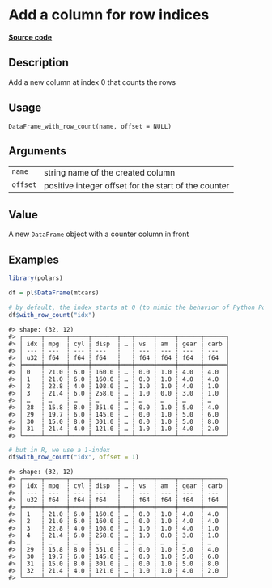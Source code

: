
# Add a column for row indices

[**Source code**](https://github.com/pola-rs/r-polars/tree/main/R/dataframe__frame.R#L315)

## Description

Add a new column at index 0 that counts the rows

## Usage

<pre><code class='language-R'>DataFrame_with_row_count(name, offset = NULL)
</code></pre>

## Arguments

<table>
<tr>
<td style="white-space: nowrap; font-family: monospace; vertical-align: top">
<code id="DataFrame_with_row_count_:_name">name</code>
</td>
<td>
string name of the created column
</td>
</tr>
<tr>
<td style="white-space: nowrap; font-family: monospace; vertical-align: top">
<code id="DataFrame_with_row_count_:_offset">offset</code>
</td>
<td>
positive integer offset for the start of the counter
</td>
</tr>
</table>

## Value

A new <code>DataFrame</code> object with a counter column in front

## Examples

``` r
library(polars)

df = pl$DataFrame(mtcars)

# by default, the index starts at 0 (to mimic the behavior of Python Polars)
df$with_row_count("idx")
```

    #> shape: (32, 12)
    #> ┌─────┬──────┬─────┬───────┬───┬─────┬─────┬──────┬──────┐
    #> │ idx ┆ mpg  ┆ cyl ┆ disp  ┆ … ┆ vs  ┆ am  ┆ gear ┆ carb │
    #> │ --- ┆ ---  ┆ --- ┆ ---   ┆   ┆ --- ┆ --- ┆ ---  ┆ ---  │
    #> │ u32 ┆ f64  ┆ f64 ┆ f64   ┆   ┆ f64 ┆ f64 ┆ f64  ┆ f64  │
    #> ╞═════╪══════╪═════╪═══════╪═══╪═════╪═════╪══════╪══════╡
    #> │ 0   ┆ 21.0 ┆ 6.0 ┆ 160.0 ┆ … ┆ 0.0 ┆ 1.0 ┆ 4.0  ┆ 4.0  │
    #> │ 1   ┆ 21.0 ┆ 6.0 ┆ 160.0 ┆ … ┆ 0.0 ┆ 1.0 ┆ 4.0  ┆ 4.0  │
    #> │ 2   ┆ 22.8 ┆ 4.0 ┆ 108.0 ┆ … ┆ 1.0 ┆ 1.0 ┆ 4.0  ┆ 1.0  │
    #> │ 3   ┆ 21.4 ┆ 6.0 ┆ 258.0 ┆ … ┆ 1.0 ┆ 0.0 ┆ 3.0  ┆ 1.0  │
    #> │ …   ┆ …    ┆ …   ┆ …     ┆ … ┆ …   ┆ …   ┆ …    ┆ …    │
    #> │ 28  ┆ 15.8 ┆ 8.0 ┆ 351.0 ┆ … ┆ 0.0 ┆ 1.0 ┆ 5.0  ┆ 4.0  │
    #> │ 29  ┆ 19.7 ┆ 6.0 ┆ 145.0 ┆ … ┆ 0.0 ┆ 1.0 ┆ 5.0  ┆ 6.0  │
    #> │ 30  ┆ 15.0 ┆ 8.0 ┆ 301.0 ┆ … ┆ 0.0 ┆ 1.0 ┆ 5.0  ┆ 8.0  │
    #> │ 31  ┆ 21.4 ┆ 4.0 ┆ 121.0 ┆ … ┆ 1.0 ┆ 1.0 ┆ 4.0  ┆ 2.0  │
    #> └─────┴──────┴─────┴───────┴───┴─────┴─────┴──────┴──────┘

``` r
# but in R, we use a 1-index
df$with_row_count("idx", offset = 1)
```

    #> shape: (32, 12)
    #> ┌─────┬──────┬─────┬───────┬───┬─────┬─────┬──────┬──────┐
    #> │ idx ┆ mpg  ┆ cyl ┆ disp  ┆ … ┆ vs  ┆ am  ┆ gear ┆ carb │
    #> │ --- ┆ ---  ┆ --- ┆ ---   ┆   ┆ --- ┆ --- ┆ ---  ┆ ---  │
    #> │ u32 ┆ f64  ┆ f64 ┆ f64   ┆   ┆ f64 ┆ f64 ┆ f64  ┆ f64  │
    #> ╞═════╪══════╪═════╪═══════╪═══╪═════╪═════╪══════╪══════╡
    #> │ 1   ┆ 21.0 ┆ 6.0 ┆ 160.0 ┆ … ┆ 0.0 ┆ 1.0 ┆ 4.0  ┆ 4.0  │
    #> │ 2   ┆ 21.0 ┆ 6.0 ┆ 160.0 ┆ … ┆ 0.0 ┆ 1.0 ┆ 4.0  ┆ 4.0  │
    #> │ 3   ┆ 22.8 ┆ 4.0 ┆ 108.0 ┆ … ┆ 1.0 ┆ 1.0 ┆ 4.0  ┆ 1.0  │
    #> │ 4   ┆ 21.4 ┆ 6.0 ┆ 258.0 ┆ … ┆ 1.0 ┆ 0.0 ┆ 3.0  ┆ 1.0  │
    #> │ …   ┆ …    ┆ …   ┆ …     ┆ … ┆ …   ┆ …   ┆ …    ┆ …    │
    #> │ 29  ┆ 15.8 ┆ 8.0 ┆ 351.0 ┆ … ┆ 0.0 ┆ 1.0 ┆ 5.0  ┆ 4.0  │
    #> │ 30  ┆ 19.7 ┆ 6.0 ┆ 145.0 ┆ … ┆ 0.0 ┆ 1.0 ┆ 5.0  ┆ 6.0  │
    #> │ 31  ┆ 15.0 ┆ 8.0 ┆ 301.0 ┆ … ┆ 0.0 ┆ 1.0 ┆ 5.0  ┆ 8.0  │
    #> │ 32  ┆ 21.4 ┆ 4.0 ┆ 121.0 ┆ … ┆ 1.0 ┆ 1.0 ┆ 4.0  ┆ 2.0  │
    #> └─────┴──────┴─────┴───────┴───┴─────┴─────┴──────┴──────┘
